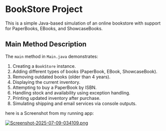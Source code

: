 # BookStore Project

This is a simple Java-based simulation of an online bookstore with support for PaperBooks, EBooks, and ShowcaseBooks.

## Main Method Description

The `main` method in `Main.java` demonstrates:
1. Creating a `BookStore` instance.
2. Adding different types of books (PaperBook, EBook, ShowcaseBook).
3. Removing outdated books (older than 4 years).
4. Displaying the current inventory.
5. Attempting to buy a PaperBook by ISBN.
6. Handling stock and availability using exception handling.
7. Printing updated inventory after purchase.
8. Simulating shipping and email services via console outputs.

here is a Screenshot from my running app:

[![Screenshot-2025-07-09-034109.png](https://i.postimg.cc/nz7HzjPq/Screenshot-2025-07-09-034109.png)](https://postimg.cc/r0V6Zmcp)
